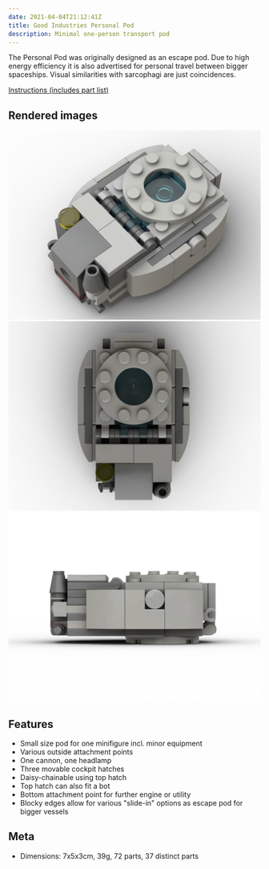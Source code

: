 ```yaml
---
date: 2021-04-04T21:12:41Z
title: Good Industries Personal Pod
description: Minimal one-person transport pod
---
```


The Personal Pod was originally designed as an escape pod.
Due to high energy efficiency it is also advertised for personal travel between bigger spaceships.
Visual similarities with sarcophagi are just coincidences.

[Instructions (includes part list)](personal-pod-instructions.pdf)

## Rendered images

![Personal Pod: diagonal front view](personal_pod.png)
![Personal Pod: front view](personal_pod_2.png)
![Personal Pod: side view, laying down](personal_pod_3.png)

## Features

* Small size pod for one minifigure incl. minor equipment
* Various outside attachment points
* One cannon, one headlamp
* Three movable cockpit hatches
* Daisy-chainable using top hatch
* Top hatch can also fit a bot
* Bottom attachment point for further engine or utility
* Blocky edges allow for various "slide-in" options as escape pod for bigger vessels

## Meta

* Dimensions: 7x5x3cm, 39g, 72 parts, 37 distinct parts
